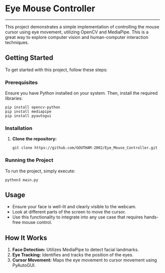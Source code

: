 <!DOCTYPE html>
<html>
<head>
 
</head>
<body>

<h1>Eye Mouse Controller</h1>
<hr>

<p>
    This project demonstrates a simple implementation of controlling the mouse cursor using eye movement, utilizing OpenCV and MediaPipe. This is a great way to explore computer vision and human-computer interaction techniques.
</p>

<h2>Getting Started</h2>

<p>To get started with this project, follow these steps:</p>

<h3>Prerequisites</h3>
<p>Ensure you have Python installed on your system. Then, install the required libraries:</p>
<pre><code>pip install opencv-python
pip install mediapipe
pip install pyautogui
</code></pre>

<h3>Installation</h3>
<ol>
    <li>
        <p><strong>Clone the repository:</strong></p>
        <pre><code>git clone https://github.com/GOUTHAM-2002/Eye_Mouse_Controller.git
</code></pre>
    </li>
    
</ol>

<h3>Running the Project</h3>
<p>To run the project, simply execute:</p>
<pre><code>python3 main.py
</code></pre>

<h2>Usage</h2>
<ul>
    <li>Ensure your face is well-lit and clearly visible to the webcam.</li>
    <li>Look at different parts of the screen to move the cursor.</li>
    <li>Use this functionality to integrate into any use case that requires hands-free mouse control.</li>
</ul>


<h2>How It Works</h2>
<ol>
    <li><strong>Face Detection:</strong> Utilizes MediaPipe to detect facial landmarks.</li>
    <li><strong>Eye Tracking:</strong> Identifies and tracks the position of the eyes.</li>
    <li><strong>Cursor Movement:</strong> Maps the eye movement to cursor movement using PyAutoGUI.</li>
</ol>

